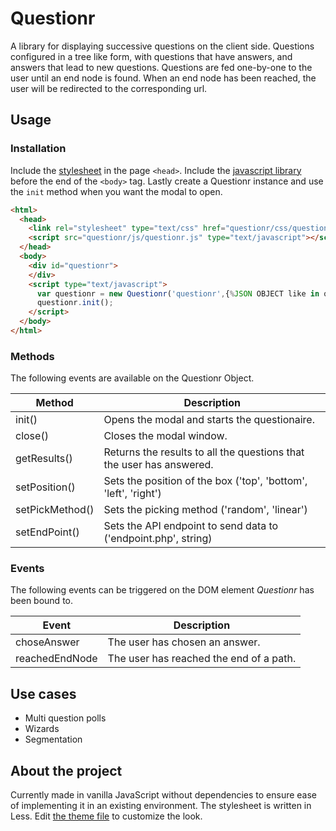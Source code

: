 Questionr
=========

A library for displaying successive questions on the client side. Questions configured in a tree like form, with questions that have answers, and answers that lead to new  questions. Questions are fed one-by-one to the user until an end node is found. When an end node has been reached, the user will be redirected to the corresponding  url.

Usage
-----

### Installation

Include the [stylesheet](https://github.com/NDeBlaauw/questionr/blob/master/questionr/css/questionr.css) in the page `<head>`. Include the [javascript library](https://github.com/NDeBlaauw/questionr/blob/master/questionr/js/questionr.js) before the end of the `<body>` tag. Lastly create a Questionr instance and use the `init` method when you want the modal to open.

```html
<html>
  <head>
    <link rel="stylesheet" type="text/css" href="questionr/css/questionr.css">
    <script src="questionr/js/questionr.js" type="text/javascript"></script>
  </head>
  <body>
    <div id="questionr">
    </div>
    <script type="text/javascript">
      var questionr = new Questionr('questionr',{%JSON OBJECT like in questionr/js/example-config.json%});
      questionr.init();
    </script>
  </body>
</html>
```

### Methods

The following events are available on the Questionr Object.

|      Method     |                             Description                              |
| --------------- | -------------------------------------------------------------------- |
| init()          | Opens the modal and starts the questionaire.                         |
| close()         | Closes the modal window.                                             |
| getResults()    | Returns the results to all the questions that the user has answered. |
| setPosition()   | Sets the position of the box ('top', 'bottom', 'left', 'right')      |
| setPickMethod() | Sets the picking method ('random', 'linear')                         |
| setEndPoint()   | Sets the API endpoint to send data to ('endpoint.php', string)       |

### Events

The following events can be triggered on the DOM element *Questionr* has been bound to.

|     Event      |               Description               |
| -------------- | --------------------------------------- |
| choseAnswer    | The user has chosen an answer.          |
| reachedEndNode | The user has reached the end of a path. |

Use cases
---------

* Multi question polls
* Wizards
* Segmentation

About the project
-----------------

Currently made in vanilla JavaScript without dependencies to ensure ease of implementing it in an existing environment. The stylesheet is written in Less. Edit [the theme file](https://github.com/NDeBlaauw/questionr/blob/master/questionr/css/theme.less) to customize the look.
